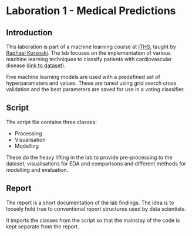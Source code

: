 # Laboration 1 - Medical Predictions

## Introduction

This laboration is part of a machine learning course at [ITHS](www.iths.se), taught by [Raphael Korsoski](www.github.com/pr0fez). The lab focuses on the implementation of various machine learning techniques to classify patients with cardiovascular disease ([link to dataset](https://www.kaggle.com/datasets/sulianova/cardiovascular-disease-dataset)). 

Five machine learning models are used with a predefined set of hyperparameters and values. These are tuned using grid search cross validation and the best parameters are saved for use in a voting classifier.

## Script

The script file contains three classes:

- Processing
- Visualisation
- Modelling

These do the heavy lifting in the lab to provide pre-processing to the dataset, visualisations for EDA and comparisons and different methods for modelling and evaluation. 

## Report

The report is a short documentation of the lab findings. The idea is to loosely hold true to conventional report structures used by data scientists. 

It imports the classes from the script so that the mainstay of the code is kept separate from the report. 